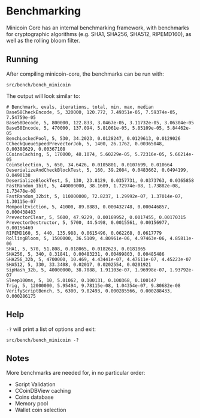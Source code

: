 Benchmarking
============

Minicoin Core has an internal benchmarking framework, with benchmarks
for cryptographic algorithms (e.g. SHA1, SHA256, SHA512, RIPEMD160), as well as the rolling bloom filter.

Running
---------------------
After compiling minicoin-core, the benchmarks can be run with:

    src/bench/bench_minicoin

The output will look similar to:
```
# Benchmark, evals, iterations, total, min, max, median
Base58CheckEncode, 5, 320000, 120.772, 7.49351e-05, 7.59374e-05, 7.54759e-05
Base58Decode, 5, 800000, 122.833, 3.0467e-05, 3.11732e-05, 3.06304e-05
Base58Encode, 5, 470000, 137.094, 5.81061e-05, 5.85109e-05, 5.84462e-05
BenchLockedPool, 5, 530, 34.2023, 0.0128247, 0.0129613, 0.0129026
CCheckQueueSpeedPrevectorJob, 5, 1400, 26.1762, 0.00365048, 0.00388629, 0.00367108
CCoinsCaching, 5, 170000, 48.1074, 5.60229e-05, 5.72316e-05, 5.66214e-05
CoinSelection, 5, 650, 34.6426, 0.0105801, 0.0107699, 0.010664
DeserializeAndCheckBlockTest, 5, 160, 39.2084, 0.0483662, 0.0494199, 0.0490138
DeserializeBlockTest, 5, 130, 23.8129, 0.0357731, 0.0373763, 0.0365858
FastRandom_1bit, 5, 440000000, 38.1609, 1.72974e-08, 1.73882e-08, 1.73478e-08
FastRandom_32bit, 5, 110000000, 72.8237, 1.29992e-07, 1.37014e-07, 1.30115e-07
MempoolEviction, 5, 41000, 89.8883, 0.000432748, 0.000446857, 0.000438483
PrevectorClear, 5, 5600, 47.9229, 0.00169952, 0.0017455, 0.00170315
PrevectorDestructor, 5, 5700, 44.5498, 0.0015561, 0.00156977, 0.00156469
RIPEMD160, 5, 440, 135.988, 0.0615496, 0.062268, 0.0617779
RollingBloom, 5, 1500000, 36.5109, 4.80961e-06, 4.97463e-06, 4.85811e-06
SHA1, 5, 570, 51.808, 0.018065, 0.0182623, 0.0181865
SHA256, 5, 340, 8.31841, 0.00483231, 0.00499803, 0.00485486
SHA256_32b, 5, 4700000, 10.469, 4.43441e-07, 4.47611e-07, 4.45223e-07
SHA512, 5, 330, 33.3408, 0.02017, 0.0202554, 0.0201921
SipHash_32b, 5, 40000000, 38.7088, 1.91103e-07, 1.96998e-07, 1.93792e-07
Sleep100ms, 5, 10, 5.01062, 0.100131, 0.100368, 0.100147
Trig, 5, 12000000, 5.95494, 9.78115e-08, 1.04354e-07, 9.80682e-08
VerifyScriptBench, 5, 6300, 9.02493, 0.000285566, 0.000288433, 0.000286175
```

Help
---------------------
`-?` will print a list of options and exit:

    src/bench/bench_minicoin -?

Notes
---------------------
More benchmarks are needed for, in no particular order:
- Script Validation
- CCoinDBView caching
- Coins database
- Memory pool
- Wallet coin selection
